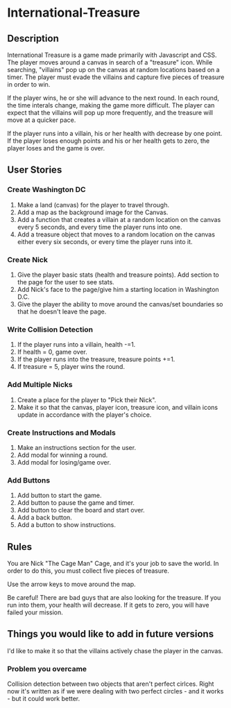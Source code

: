 # International-Treasure

## Description

International Treasure is a game made primarily with Javascript and CSS. The player moves around a canvas in search of a "treasure" icon. While searching, "villains" pop up on the canvas at random locations based on a timer. The player must evade the villains and capture five pieces of treasure in order to win.

If the player wins, he or she will advance to the next round. In each round, the time interals change, making the game more difficult. The player can expect that the villains will pop up more frequently, and the treasure will move at a quicker pace. 

If the player runs into a villain, his or her health with decrease by one point. If the player loses enough points and his or her health gets to zero, the player loses and the game is over. 

## User Stories

### Create Washington DC
1. Make a land (canvas) for the player to travel through.
2. Add a map as the background image for the Canvas.
3. Add a function that creates a villain at a random location on the canvas every 5 seconds, and every time the player runs into one.
4. Add a treasure object that moves to a random location on the canvas either every six seconds, or every time the player runs into it. 

### Create Nick
1. Give the player basic stats (health and treasure points). Add section to the page for the user to see stats. 
2. Add Nick's face to the page/give him a starting location in Washington D.C.
3. Give the player the ability to move around the canvas/set boundaries so that he doesn't leave the page. 

### Write Collision Detection
1. If the player runs into a villain, health -=1. 
2. If health = 0, game over.
3. If the player runs into the treasure, treasure points +=1.
4. If treasure = 5, player wins the round. 

### Add Multiple Nicks
1. Create a place for the player to "Pick their Nick".
2. Make it so that the canvas, player icon, treasure icon, and villain icons update in accordance with the player's choice. 

### Create Instructions and Modals
1. Make an instructions section for the user. 
2. Add modal for winning a round.
3. Add modal for losing/game over. 

### Add Buttons
1. Add button to start the game.
2. Add button to pause the game and timer.
3. Add button to clear the board and start over. 
4. Add a back button.
5. Add a button to show instructions. 


## Rules

You are Nick "The Cage Man" Cage, and it's your job to save the world. 
In order to do this, you must collect five pieces of treasure. 

Use the arrow keys to move around the map. 

Be careful! There are bad guys that are also looking for the treasure. If you run into them, your health will decrease. If it gets to zero, you will have failed your mission.

## Things you would like to add in future versions

I'd like to make it so that the villains actively chase the player in the canvas. 

### Problem you overcame

Collision detection between two objects that aren't perfect cirlces. Right now it's written as if we were dealing with two perfect circles - and it works - but it could work better. 